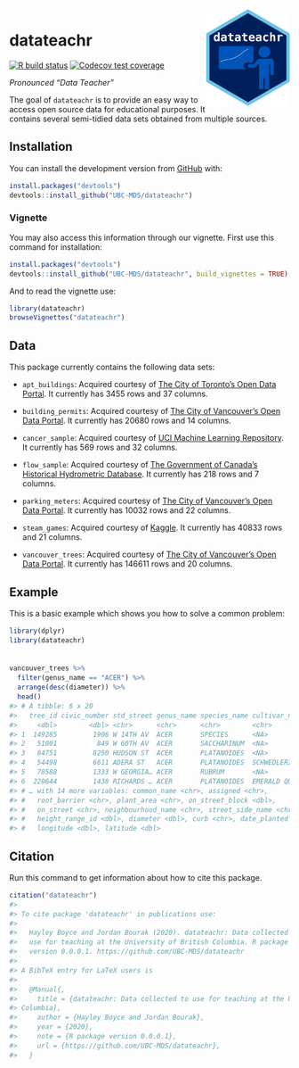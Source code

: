 
<img src="static/logo.png" width="150" align="right" />

# datateachr

[![R build
status](https://github.com/UBC-MDS/datateachr/workflows/R-CMD-check/badge.svg)](https://github.com/UBC-MDS/datateachr/actions)
[![Codecov test
coverage](https://codecov.io/gh/UBC-MDS/datateachr/branch/master/graph/badge.svg)](https://codecov.io/gh/UBC-MDS/datateachr?branch=master)
<!-- badges: end -->

*Pronounced “Data Teacher”*

The goal of `datateachr` is to provide an easy way to access open source
data for educational purposes. It contains several semi-tidied data sets
obtained from multiple sources.

## Installation

You can install the development version from
[GitHub](https://github.com/UBC-MDS/datateachr) with:

``` r
install.packages("devtools")
devtools::install_github("UBC-MDS/datateachr")
```

### Vignette

You may also access this information through our vignette. First use
this command for installation:

``` r
install.packages("devtools")
devtools::install_github("UBC-MDS/datateachr", build_vignettes = TRUE)
```

And to read the vignette use:

``` r
library(datateachr)
browseVignettes("datateachr")
```

## Data

This package currently contains the following data sets:

  - `apt_buildings`: Acquired courtesy of [The City of Toronto’s Open
    Data Portal](https://open.toronto.ca/). It currently has 3455 rows
    and 37 columns.

  - `building_permits`: Acquired courtesy of [The City of Vancouver’s
    Open Data Portal](https://opendata.vancouver.ca/pages/home/). It
    currently has 20680 rows and 14 columns.

  - `cancer_sample`: Acquired courtesy of [UCI Machine Learning
    Repository](https://archive.ics.uci.edu/ml/index.php). It currently
    has 569 rows and 32 columns.

  - `flow_sample`: Acquired courtesy of [The Government of Canada’s
    Historical Hydrometric
    Database](https://wateroffice.ec.gc.ca/mainmenu/historical_data_index_e.html).
    It currently has 218 rows and 7 columns.

  - `parking_meters`: Acquired courtesy of [The City of Vancouver’s Open
    Data Portal](https://opendata.vancouver.ca/pages/home/). It
    currently has 10032 rows and 22 columns.

  - `steam_games`: Acquired courtesy of
    [Kaggle](https://www.kaggle.com/trolukovich/steam-games-complete-dataset).
    It currently has 40833 rows and 21 columns.

  - `vancouver_trees`: Acquired courtesy of [The City of Vancouver’s
    Open Data Portal](https://opendata.vancouver.ca/pages/home/). It
    currently has 146611 rows and 20 columns.

## Example

This is a basic example which shows you how to solve a common problem:

``` r
library(dplyr)
library(datateachr)


vancouver_trees %>%
  filter(genus_name == "ACER") %>% 
  arrange(desc(diameter)) %>%
  head()
#> # A tibble: 6 x 20
#>   tree_id civic_number std_street genus_name species_name cultivar_name
#>     <dbl>        <dbl> <chr>      <chr>      <chr>        <chr>        
#> 1  149285         1906 W 14TH AV  ACER       SPECIES      <NA>         
#> 2   51001          849 W 60TH AV  ACER       SACCHARINUM  <NA>         
#> 3   84751         8250 HUDSON ST  ACER       PLATANOIDES  <NA>         
#> 4   54498         6611 ADERA ST   ACER       PLATANOIDES  SCHWEDLERI   
#> 5   78588         1333 W GEORGIA… ACER       RUBRUM       <NA>         
#> 6  220644         1438 RICHARDS … ACER       PLATANOIDES  EMERALD QUEEN
#> # … with 14 more variables: common_name <chr>, assigned <chr>,
#> #   root_barrier <chr>, plant_area <chr>, on_street_block <dbl>,
#> #   on_street <chr>, neighbourhood_name <chr>, street_side_name <chr>,
#> #   height_range_id <dbl>, diameter <dbl>, curb <chr>, date_planted <date>,
#> #   longitude <dbl>, latitude <dbl>
```

## Citation

Run this command to get information about how to cite this package.

``` r
citation("datateachr")
#> 
#> To cite package 'datateachr' in publications use:
#> 
#>   Hayley Boyce and Jordan Bourak (2020). datateachr: Data collected to
#>   use for teaching at the University of British Columbia. R package
#>   version 0.0.0.1. https://github.com/UBC-MDS/datateachr
#> 
#> A BibTeX entry for LaTeX users is
#> 
#>   @Manual{,
#>     title = {datateachr: Data collected to use for teaching at the University of British
#> Columbia},
#>     author = {Hayley Boyce and Jordan Bourak},
#>     year = {2020},
#>     note = {R package version 0.0.0.1},
#>     url = {https://github.com/UBC-MDS/datateachr},
#>   }
```
